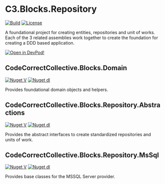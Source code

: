 # C3.Blocks.Repository

[![Build](https://github.com/code-correct-collective/C3.Blocks.Repository/actions/workflows/main.yml/badge.svg)](https://github.com/code-correct-collective/C3.Blocks.Repository/actions/workflows/main.yml)
[![License](https://img.shields.io/badge/license-MIT-orange.svg)](https://github.com/code-correct-collective/C3.Blocks.Repository/raw/refs/heads/main/LICENSE)

A foundational project for creating entities, repositories and unit of works.  Each of the 3 related assemblies work together to create the foundation
for creating a DDD based application.

[![Open in DevPod!](https://devpod.sh/assets/open-in-devpod.svg)](https://devpod.sh/open#https://github.com/code-correct-collective/C3.Blocks.Repository)

## CodeCorrectCollective.Blocks.Domain
[![Nuget V](https://img.shields.io/nuget/v/CodeCorrectCollective.Blocks.Domain.svg?label=CodeCorrectCollective.Blocks.Domain:+version)](https://www.nuget.org/packages/CodeCorrectCollective.Blocks.Domain)
[![Nuget dl](https://img.shields.io/nuget/dt/CodeCorrectCollective.Blocks.Domain.svg?label=CodeCorrectCollective.Blocks.Domain:+downloads)](https://www.nuget.org/packages/CodeCorrectCollective.Blocks.Domain)

Provides foundational domain objects and helpers.

## CodeCorrectCollective.Blocks.Repository.Abstractions

[![Nuget V](https://img.shields.io/nuget/v/CodeCorrectCollective.Blocks.Repository.Abstractions.svg?label=CodeCorrectCollective.Blocks.Repository.Abstractions:+version)](https://www.nuget.org/packages/CodeCorrectCollective.Blocks.Domain)
[![Nuget dl](https://img.shields.io/nuget/dt/CodeCorrectCollective.Blocks.Repository.Abstractions.svg?label=CodeCorrectCollective.Blocks.Repository.Abstractions:+downloads)](https://www.nuget.org/packages/CodeCorrectCollective.Blocks.Domain)

Provides the abstract interfaces to create standardized repositories and units of work.

## CodeCorrectCollective.Blocks.Repository.MsSql
[![Nuget V](https://img.shields.io/nuget/v/CodeCorrectCollective.Blocks.Repository.MsSql.svg?label=CodeCorrectCollective.Blocks.Repository.MsSql:+version)](https://www.nuget.org/packages/CodeCorrectCollective.Blocks.Domain)
[![Nuget dl](https://img.shields.io/nuget/dt/CodeCorrectCollective.Blocks.Repository.MsSql.svg?label=CodeCorrectCollective.Blocks.Repository.MsSql:+downloads)](https://www.nuget.org/packages/CodeCorrectCollective.Blocks.Domain)

Provides base classes for the MSSQL Server provider.

